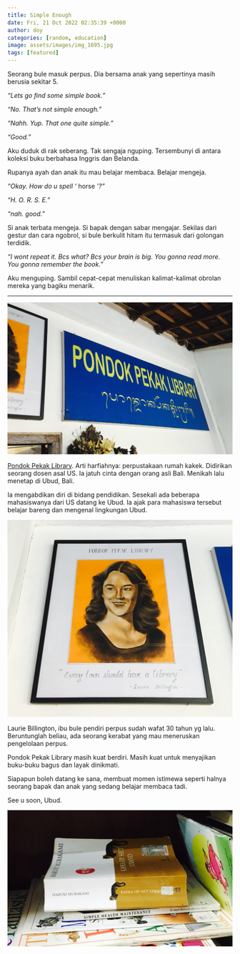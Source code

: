 ```yaml
---
title: Simple Enough
date: Fri, 21 Oct 2022 02:35:39 +0000
author: doy
categories: [random, education]
image: assets/images/img_1695.jpg
tags: [featured]
---
```


Seorang bule masuk perpus. Dia bersama anak yang sepertinya masih berusia sekitar 5.

_“Lets go find some simple book.”_

_“No. That’s not simple enough.”_

_“Nahh. Yup. That one quite simple.”_

_“Good.”_

Aku duduk di rak seberang. Tak sengaja nguping. Tersembunyi di antara koleksi buku berbahasa Inggris dan Belanda.

Rupanya ayah dan anak itu mau belajar membaca. Belajar mengeja.

_“Okay. How do u spell ‘_ horse _’?”_

_“H. O. R. S. E.”_

_“nah. good.”_

Si anak terbata mengeja. Si bapak dengan sabar mengajar. Sekilas dari gestur dan cara ngobrol, si bule berkulit hitam itu termasuk dari golongan terdidik.

_“I wont repeat it. Bcs what? Bcs your brain is big. You gonna read more. You gonna remember the book.”_

Aku menguping. Sambil cepat-cepat menuliskan kalimat-kalimat obrolan mereka yang bagiku menarik.

***

![](/assets/images/image-1.jpg?w=1024)

[Pondok Pekak Library](https://goo.gl/maps/TUBvxgn4QmmR5upQ8). Arti harfiahnya: perpustakaan rumah kakek. Didirikan seorang dosen asal US. Ia jatuh cinta dengan orang asli Bali. Menikah lalu menetap di Ubud, Bali.

Ia mengabdikan diri di bidang pendidikan. Sesekali ada beberapa mahasiswanya dari US datang ke Ubud. Ia ajak para mahasiswa tersebut belajar bareng dan mengenal lingkungan Ubud.

![](/assets/images/image.jpg?w=1024)

Laurie Billington, ibu bule pendiri perpus sudah wafat 30 tahun yg lalu. Beruntunglah beliau, ada seorang kerabat yang mau meneruskan pengelolaan perpus.

Pondok Pekak Library masih kuat berdiri. Masih kuat untuk menyajikan buku-buku bagus dan layak dinikmati.

Siapapun boleh datang ke sana, membuat momen istimewa seperti halnya seorang bapak dan anak yang sedang belajar membaca tadi.

See u soon, Ubud.

![](/assets/images/image-2.jpg?w=1024)
